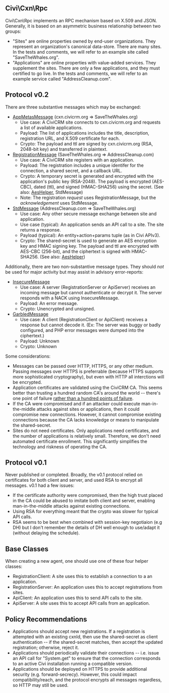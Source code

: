 Civi\Cxn\Rpc
------------

Civi\Cxn\Rpc implements an RPC mechanism based on X.509 and JSON.
Generally, it is based on an asymmetric business relationship between two
groups:

 * "Sites" are online properties owned by end-user organizations. They
   represent an organization's canonical data-store.  There are many sites.
   In the tests and comments, we will refer to an example site
   called "SaveTheWhales.org".
 * "Applications" are online properties with value-added services. They
   supplement the sites.  There are only a few applications, and they must
   certified to go live.  In the tests and comments, we will refer to an
   example service called "AddressCleanup.com".

Protocol v0.2
-------------

There are three substantive messages which may be exchanged:

 * [AppMetasMessage](src/Message/AppMetasMessage.php) (cxn.civicrm.org => SaveTheWhales.org)
   * Use case: A CiviCRM site connects to cxn.civicrm.org and requests a list of available applications.
   * Payload: The list of applications includes the title, description, registration URL, and X.509 certificate for each.
   * Crypto: The payload and ttl are signed by cxn.civicrm.org (RSA, 2048-bit key) and transferred in plaintext.
 * [RegistrationMessage](src/Message/RegistrationMessage.php) (SaveTheWhales.org => AddressCleanup.com)
   * Use case: A CiviCRM site registers with an application.
   * Payload: The registration includes a unique identifer for the connection, a shared secret, and a callback URL.
   * Crypto: A temporary secret is generated and encrypted with the application's public key (RSA-2048). The payload is encrypted (AES-CBC), dated (ttl), and signed (HMAC-SHA256) using the secret. (See also: [AesHelper](src/AesHelper.php), StdMessage)
   * Note: The registration *request* uses RegistrationMessage, but the *acknowledgement* uses StdMessage.
 * [StdMessage](src/Message/StdMessage.php) (AddressCleanup.com => SaveTheWhales.org)
   * Use case: Any other secure message exchange between site and application.
   * Use case (typical): An application sends an API call to a site. The site returns a response.
   * Payload (typical): An entity+action+params tuple (as in Civi APIv3).
   * Crypto: The shared-secret is used to generate an AES encryption key and HMAC signing key. The payload and ttl are encrypted with AES-CBC (256-bit), and the ciphertext is signed with HMAC-SHA256. (See also: [AesHelper](src/AesHelper.php))

Additionally, there are two non-substantive message types. They should *not* be used for major activity but may assist in advisory error-reports:

 * [InsecureMessage](src/Message/InsecureMessage.php)
   * Use case: A server (RegistrationServer or ApiServer) receives an incoming message but cannot authenticate or decrypt it. The server responds with a NACK using InsecureMessage.
   * Payload: An error message.
   * Crypto: Unencrypted and unsigned.
 * [GarbledMessage](src/Message/GarbledMessage.php)
   * Use case: A client (RegistrationClient or ApiClient) receives a response but cannot decode it. (Ex: The server was buggy or badly configured, and PHP error messages were dumped into the ciphertext.)
   * Payload: Unknown
   * Crypto: Unknown

Some considerations:

 * Messages can be passed over HTTP, HTTPS, or any other medium. Passing messages over HTTPS is preferrable (because HTTPS supports more sophisticated cryptography), but even with HTTP all interctions will be encrypted.
 * Application certificates are validated using the CiviCRM CA. This seems better than trusting a hundred random CA's around the world -- there's one point of failure [rather than a hundred points of failure](http://googleonlinesecurity.blogspot.com/2015/03/maintaining-digital-certificate-security.html).
 * If the CA were compromised and if an attacker could execute man-in-the-middle attacks against sites or applications, then it could compromise new connections. However, it cannot compromise existing connections because the CA lacks knowledge or means to manipulate the shared-secret.
 * Sites do not need certificates. Only applications need certificates, and the number of applications is relatively small. Therefore, we don't need automated certificate enrollment. This significantly simplifies the technology and riskness of operating the CA.

Protocol v0.1
-------------

Never published or completed. Broadly, the v0.1 protocol relied on certificates for both client and server, and used RSA to encrypt all messages. v0.1 had a few issues:

 * If the certificate authority were compromised, then the high trust placed in the CA could be abused to imitate both client and server, enabling man-in-the-middle attacks against existing connections.
 * Using RSA for everything meant that the crypto was slower for typical API calls.
 * RSA seems to be best when combined with session-key negotiaion (e.g DH) but I don't remember the details of DH well enough to use/adapt it (without delaying the schedule).

Base Classes
------------

When creating a new agent, one should use one of these four helper classes:

 * RegistrationClient: A site uses this to establish a connection to a
   an application.
 * RegistrationServer: An application uses this to accept registrations
   from sites.
 * ApiClient: An application uses this to send API calls to the site.
 * ApiServer: A site uses this to accept API calls from an application.

Policy Recommendations
----------------------

 * Applications should accept new registrations. If a registration is
   attempted with an existing cxnId, then use the shared-secret as
   client authentication -- if the shared-secret matches, then
   accept the updated registration; otherwise, reject it.
 * Applications should periodically validate their connections --
   i.e. issue an API call for "System.get" to ensure that the
   connection corresponds to an active Civi installation running
   a compatible version.
 * Applications should be deployed on HTTPS to provide additional
   security (e.g. forward-secrecy). However, this could impact
   compatibility/reach, and the protocol encrypts all messages
   regardless, so HTTP may still be used.
